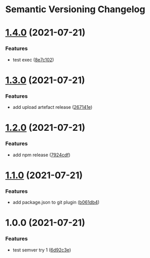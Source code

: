 # Semantic Versioning Changelog

# [1.4.0](https://github.com/marck-oemar/test-semantic-release/compare/v1.3.0...v1.4.0) (2021-07-21)


### Features

* test exec ([8e7c102](https://github.com/marck-oemar/test-semantic-release/commit/8e7c1021955d2fb47d21c83365bc6816b8fa4b62))

# [1.3.0](https://github.com/marck-oemar/test-semantic-release/compare/v1.2.0...v1.3.0) (2021-07-21)


### Features

* add upload artefact release ([267141e](https://github.com/marck-oemar/test-semantic-release/commit/267141eedd2bfd7ff888353ffbc150d5c9f476e7))

# [1.2.0](https://github.com/marck-oemar/test-semantic-release/compare/v1.1.0...v1.2.0) (2021-07-21)


### Features

* add npm release ([7924cdf](https://github.com/marck-oemar/test-semantic-release/commit/7924cdf26aa693e7ca77c06819362088335b477b))

# [1.1.0](https://github.com/marck-oemar/test-semantic-release/compare/v1.0.0...v1.1.0) (2021-07-21)


### Features

* add package.json to git plugin ([b061db4](https://github.com/marck-oemar/test-semantic-release/commit/b061db46214ce647af5447f1089fcd31906a5f3b))

# 1.0.0 (2021-07-21)


### Features

* test semver try 1 ([6d92c3e](https://github.com/marck-oemar/test-semantic-release/commit/6d92c3e815442b78f5f070d05644c6506a87ff95))
